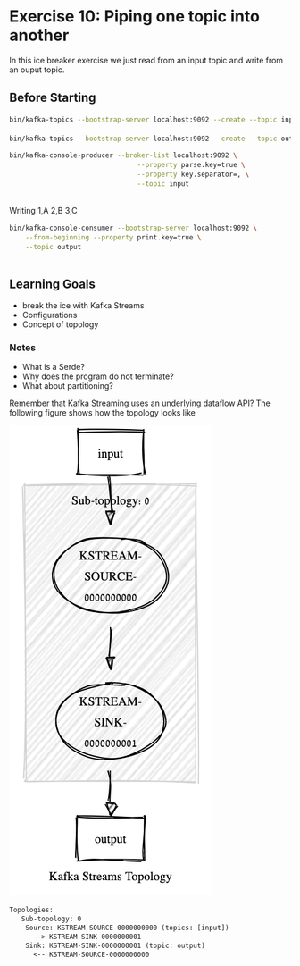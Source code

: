 # Exercise 10: Piping one topic into another

In this ice breaker exercise we just
read from an input topic and write from an ouput topic.

## Before Starting
```bash
bin/kafka-topics --bootstrap-server localhost:9092 --create --topic input 

bin/kafka-topics --bootstrap-server localhost:9092 --create --topic output
```

```bash
bin/kafka-console-producer --broker-list localhost:9092 \
                                --property parse.key=true \
                                --property key.separator=, \
                                --topic input
                                
```

Writing 1,A 2,B 3,C

```bash
bin/kafka-console-consumer --bootstrap-server localhost:9092 \
    --from-beginning --property print.key=true \
    --topic output
                                
```

## Learning Goals

- break the ice with Kafka Streams
- Configurations
- Concept of topology

### Notes

- What is a Serde?
- Why does the program do not terminate?
- What about partitioning?


Remember that Kafka Streaming uses an underlying dataflow API? 
The following figure shows how the topology looks like

![topology](./topology.png)

```
Topologies:
   Sub-topology: 0
    Source: KSTREAM-SOURCE-0000000000 (topics: [input])
      --> KSTREAM-SINK-0000000001
    Sink: KSTREAM-SINK-0000000001 (topic: output)
      <-- KSTREAM-SOURCE-0000000000
```